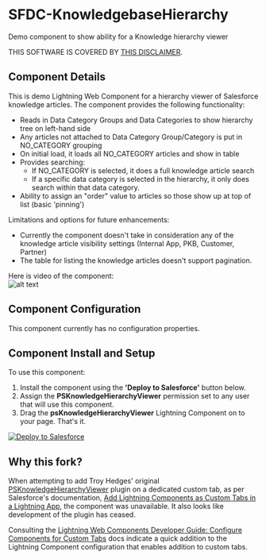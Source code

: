# SFDC-KnowledgebaseHierarchy
Demo component to show ability for a Knowledge hierarchy viewer

THIS SOFTWARE IS COVERED BY [THIS DISCLAIMER](https://raw.githubusercontent.com/thedges/Disclaimer/master/disclaimer.txt).

## Component Details
This is demo Lightning Web Component for a hierarchy viewer of Salesforce knowledge articles. The component provides the following functionality:

  * Reads in Data Category Groups and Data Categories to show hierarchy tree on left-hand side
  * Any articles not attached to Data Category Group/Category is put in NO_CATEGORY grouping
  * On initial load, it loads all NO_CATEGORY articles and show in table
  * Provides searching:
    * If NO_CATEGORY is selected, it does a full knowledge article search
    * If a specific data category is selected in the hierarchy, it only does search within that data category.
  * Ability to assign an "order" value to articles so those show up at top of list (basic 'pinning')
  
Limitations and options for future enhancements:
  * Currently the component doesn't take in consideration any of the knowledge article visibility settings (Internal App, PKB, Customer, Partner)
  * The table for listing the knowledge articles doesn't support pagination.
  
Here is video of the component:  
![alt text](https://github.com/thedges/PSKnowledgeHierarchyViewer/blob/master/PSKnowledgeHierarchyViewer.gif "Sample Image")

## Component Configuration

This component currently has no configuration properties.

## Component Install and Setup

To use this component:
1. Install the component using the **'Deploy to Salesforce'** button below.
2. Assign the **PSKnowledgeHierarchyViewer** permission set to any user that will use this component.
3. Drag the **psKnowledgeHierarchyViewer** Lightning Component on to your page. That's it.

<a href="https://githubsfdeploy.herokuapp.com?owner=watchmaker-genomics&repo=SFDC-KnowledgebaseHierarchy&ref=master">
  <img alt="Deploy to Salesforce"
       src="https://raw.githubusercontent.com/afawcett/githubsfdeploy/master/deploy.png">
</a>

## Why this fork?

When attempting to add Troy Hedges' original [PSKnowledgeHierarchyViewer](https://github.com/thedges/PSKnowledgeHierarchyViewer) plugin on a dedicated custom tab, as per Salesforce's documentation, [Add Lightning Components as Custom Tabs in a Lightning App](https://help.salesforce.com/s/articleView?id=sf.aura_add_cmp_lex.htm&type=5), the component was unavailable. It also looks like development of the plugin has ceased.

Consulting the [Lightning Web Components Developer Guide: Configure Components for Custom Tabs](https://developer.salesforce.com/docs/platform/lwc/guide/use-config-custom-tab.html) docs indicate a quick addition to the Lightning Component configuration that enables addition to custom tabs.

